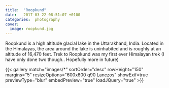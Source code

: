 ```yaml
---
title:  "Roopkund"
date:   2017-03-22 08:51:07 +0100
categories:  photography
cover:
  image: roopkund.jpg
---
```

Roopkund is a high altitude glacial lake in the Uttarakhand, India. Located in the Himalayas, the area around the lake is uninhabited and is roughly at an altitude of 16,470 feet. Trek to Roopkund was my first ever Himalayan trek (I have only done two though.. Hopefully more in future)


{{< gallery match="images/*" sortOrder="desc" rowHeight="150" margins="5" resizeOptions="600x600 q90 Lanczos" showExif=true previewType="blur" embedPreview="true" loadJQuery="true" >}}